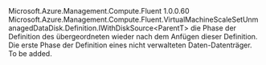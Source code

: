 <Type Name="IBlank&lt;ParentT&gt;" FullName="Microsoft.Azure.Management.Compute.Fluent.VirtualMachineScaleSetUnmanagedDataDisk.Definition.IBlank&lt;ParentT&gt;">
  <TypeSignature Language="C#" Value="public interface IBlank&lt;ParentT&gt; : Microsoft.Azure.Management.Compute.Fluent.VirtualMachineScaleSetUnmanagedDataDisk.Definition.IWithDiskSource&lt;ParentT&gt;" />
  <TypeSignature Language="ILAsm" Value=".class public interface auto ansi abstract IBlank`1&lt;ParentT&gt; implements class Microsoft.Azure.Management.Compute.Fluent.VirtualMachineScaleSetUnmanagedDataDisk.Definition.IWithDiskSource`1&lt;!ParentT&gt;" />
  <TypeSignature Language="DocId" Value="T:Microsoft.Azure.Management.Compute.Fluent.VirtualMachineScaleSetUnmanagedDataDisk.Definition.IBlank`1" />
  <TypeSignature Language="VB.NET" Value="Public Interface IBlank(Of ParentT)&#xA;Implements IWithDiskSource(Of ParentT)" />
  <TypeSignature Language="F#" Value="type IBlank&lt;'ParentT&gt; = interface&#xA;    interface IWithDiskSource&lt;'ParentT&gt;" />
  <AssemblyInfo>
    <AssemblyName>Microsoft.Azure.Management.Compute.Fluent</AssemblyName>
    <AssemblyVersion>1.0.0.60</AssemblyVersion>
  </AssemblyInfo>
  <TypeParameters>
    <TypeParameter Name="ParentT" />
  </TypeParameters>
  <Interfaces>
    <Interface>
      <InterfaceName>Microsoft.Azure.Management.Compute.Fluent.VirtualMachineScaleSetUnmanagedDataDisk.Definition.IWithDiskSource&lt;ParentT&gt;</InterfaceName>
    </Interface>
  </Interfaces>
  <Docs>
    <typeparam name="ParentT">die Phase der Definition des übergeordneten wieder nach dem Anfügen dieser Definition.</typeparam>
    <summary>
            Die erste Phase der Definition eines nicht verwalteten Daten-Datenträger.
            </summary>
    <remarks>To be added.</remarks>
  </Docs>
  <Members />
</Type>